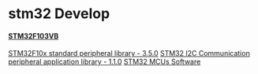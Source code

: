 stm32 Develop
=============

#### [STM32F103VB](http://www.st.com/web/catalog/mmc/FM141/SC1169/SS1031/LN1565/PF164493) ####
[STM32F10x standard peripheral library - 3.5.0](http://www.st.com/web/en/catalog/tools/PF257890)
[STM32 I2C Communication peripheral application library - 1.1.0](http://www.st.com/web/catalog/tools/FM147/CL1794/SC961/SS1743/PF257935)
[STM32 MCUs Software](http://www.st.com/st-web-ui/active/en/catalog/tools/FM147/CL1794/SC961)
